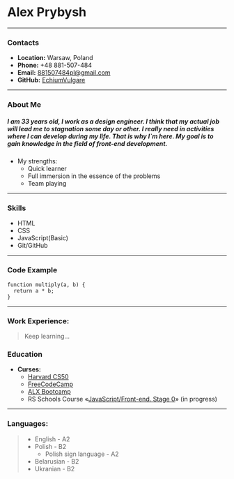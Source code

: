 # Alex Prybysh
---

### Contacts
- **Location:** Warsaw, Poland
- **Phone:** +48 881-507-484
- **Email:** 881507484pl@gmail.com
- **GitHub:** [EchiumVulgare](https://github.com/EchiumVulgare)
---
### About Me
##### *I am 33 years old, I work as a design engineer. I think that my actual job will lead me to stagnation some day or other. I really need in activities where I can develop during my life. That is why I`m here. My goal is to gain knowledge in the field of front-end development.*

- My strengths:
  - Quick learner
  - Full immersion in the essence of the problems
  - Team playing

---

### Skills
- HTML
- CSS
- JavaScript(Basic)
- Git/GitHub
---

### Code Example
```JS
function multiply(a, b) {
  return a * b;  
}
```
---

### Work Experience:
>Keep learning…

### Education

- **Curses:**
    - [Harvard CS50](https://www.youtube.com/@cs50/playlists)
    - [FreeCodeCamp](https://www.freecodecamp.org/)
    - [ALX Bootcamp](https://www.alx.pl/pl/programowanie-javascript/)
    - RS Schools Course «[JavaScript/Front-end. Stage 0](https://rs.school/js-stage0/)» (in progress)
---
### Languages:
>- English - A2 
>- Polish - B2
>   - Polish sign language - A2
>- Belarusian - B2
>- Ukranian - B2



 










 




